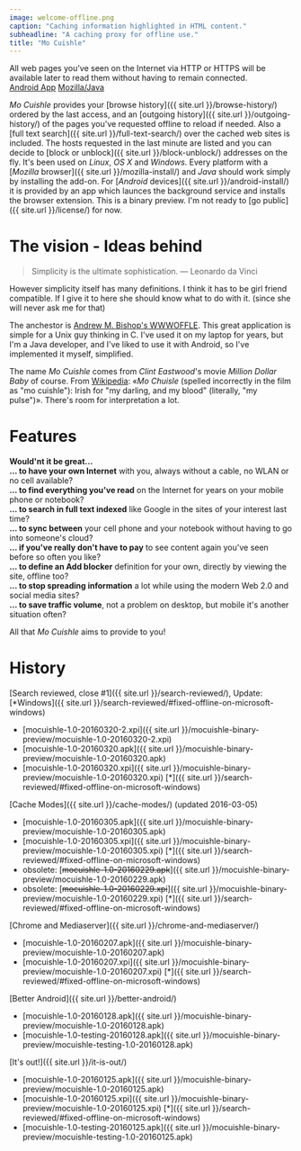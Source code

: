 ```yaml
---
image: welcome-offline.png
caption: "Caching information highlighted in HTML content."
subheadline: "A caching proxy for offline use."
title: "Mo Cuishle"
---
```


All web pages you've seen on the Internet via HTTP or HTTPS will be available 
later to read them without having to remain connected.<br><a 
class="button info" href="{{ site.url }}/android-install/">Android App</a>&nbsp;<a 
class="button info" href="{{ site.url }}/mozilla-install">Mozilla/Java</a>&nbsp;&nbsp;
<!--more-->

*Mo Cuishle* provides your 
[browse history]({{ site.url }}/browse-history/) ordered by the last access, and 
an [outgoing history]({{ site.url }}/outgoing-history/) of the pages you've 
requested offline to reload if needed. Also a 
[full text search]({{ site.url }}/full-text-search/) over the cached web sites 
is included. The hosts requested in the last minute are listed and you can 
decide to [block or unblock]({{ site.url }}/block-unblock/) addresses on the 
fly. It's been used on *Linux*, *OS X* and *Windows*. Every platform with a 
[*Mozilla* browser]({{ site.url }}/mozilla-install/) and *Java* should work 
simply by installing the add-on. For 
[*Android* devices]({{ site.url }}/android-install/) it is provided by an app 
which launces the background service and installs the browser extension. This is 
a binary preview. I'm not ready to [go public]({{ site.url }}/license/) for now.

# The vision - Ideas behind

> Simplicity is the ultimate sophistication. — Leonardo da Vinci

However simplicity itself has many definitions. I think it has to be girl friend 
compatible. If I give it to here she should know what to do with it. (since she 
will never ask me for that)

The anchestor is 
[Andrew M. Bishop's WWWOFFLE](http://www.gedanken.org.uk/software/wwwoffle/). 
This great application is simple for a Unix guy thinking in C. I've used it on 
my laptop for years, but I'm a Java developer, and I've liked to use it with 
Android, so I've implemented it myself, simplified. 

The name *Mo Cuishle* comes from *Clint Eastwood*'s movie *Million Dollar Baby* 
of course. From [Wikipedia](https://en.wikipedia.org/wiki/Million_Dollar_Baby): 
&#171;*Mo Chuisle* (spelled incorrectly in the film as "mo cuishle"): Irish for 
"my darling, and my blood" (literally, "my pulse")&#187;. There's room for 
interpretation a lot. 

# Features

**Would'nt it be great...**<br/>
**... to have your own Internet** with you, always without a cable, no WLAN or no cell available?<br/>
**... to find everything you've read** on the Internet for years on your mobile phone or notebook?<br/>
**... to search in full text indexed** like Google in the sites of your interest last time?<br/>
**... to sync between** your cell phone and your notebook without having to go into someone's cloud?<br/>
**... if you've really don't have to pay** to see content again you've seen before so often you like?<br/>
**... to define an Add blocker** definition for your own, directly by viewing the site, offline too?<br/>
**... to stop spreading information** a lot while using the modern Web 2.0 and social media sites?<br/>
**... to save traffic volume**, not a problem on desktop, but mobile it's another situation often?<br/>

All that *Mo Cuishle* aims to provide to you!

# History

[Search reviewed, close #1]({{ site.url }}/search-reviewed/), Update: 
[*Windows]({{ site.url }}/search-reviewed/#fixed-offline-on-microsoft-windows)

 * [mocuishle-1.0-20160320-2.xpi]({{ site.url }}/mocuishle-binary-preview/mocuishle-1.0-20160320-2.xpi)
 * [mocuishle-1.0-20160320.apk]({{ site.url }}/mocuishle-binary-preview/mocuishle-1.0-20160320.apk)
 * [mocuishle-1.0-20160320.xpi]({{ site.url }}/mocuishle-binary-preview/mocuishle-1.0-20160320.xpi)
   [*]({{ site.url }}/search-reviewed/#fixed-offline-on-microsoft-windows)

[Cache Modes]({{ site.url }}/cache-modes/) (updated 2016-03-05)

 * [mocuishle-1.0-20160305.apk]({{ site.url }}/mocuishle-binary-preview/mocuishle-1.0-20160305.apk)
 * [mocuishle-1.0-20160305.xpi]({{ site.url }}/mocuishle-binary-preview/mocuishle-1.0-20160305.xpi)
   [*]({{ site.url }}/search-reviewed/#fixed-offline-on-microsoft-windows)
 * obsolete: [<strike>mocuishle-1.0-20160229.apk</strike>]({{ site.url }}/mocuishle-binary-preview/mocuishle-1.0-20160229.apk)
 * obsolete: [<strike>mocuishle-1.0-20160229.xpi</strike>]({{ site.url }}/mocuishle-binary-preview/mocuishle-1.0-20160229.xpi)
   [*]({{ site.url }}/search-reviewed/#fixed-offline-on-microsoft-windows)

[Chrome and Mediaserver]({{ site.url }}/chrome-and-mediaserver/)

 * [mocuishle-1.0-20160207.apk]({{ site.url }}/mocuishle-binary-preview/mocuishle-1.0-20160207.apk)
 * [mocuishle-1.0-20160207.xpi]({{ site.url }}/mocuishle-binary-preview/mocuishle-1.0-20160207.xpi)
   [*]({{ site.url }}/search-reviewed/#fixed-offline-on-microsoft-windows)

[Better Android]({{ site.url }}/better-android/)

 * [mocuishle-1.0-20160128.apk]({{ site.url }}/mocuishle-binary-preview/mocuishle-1.0-20160128.apk)
 * [mocuishle-1.0-testing-20160128.apk]({{ site.url }}/mocuishle-binary-preview/mocuishle-testing-1.0-20160128.apk)

[It's out!]({{ site.url }}/it-is-out/)

 * [mocuishle-1.0-20160125.apk]({{ site.url }}/mocuishle-binary-preview/mocuishle-1.0-20160125.apk)
 * [mocuishle-1.0-20160125.xpi]({{ site.url }}/mocuishle-binary-preview/mocuishle-1.0-20160125.xpi)
   [*]({{ site.url }}/search-reviewed/#fixed-offline-on-microsoft-windows)
 * [mocuishle-1.0-testing-20160125.apk]({{ site.url }}/mocuishle-binary-preview/mocuishle-testing-1.0-20160125.apk)
